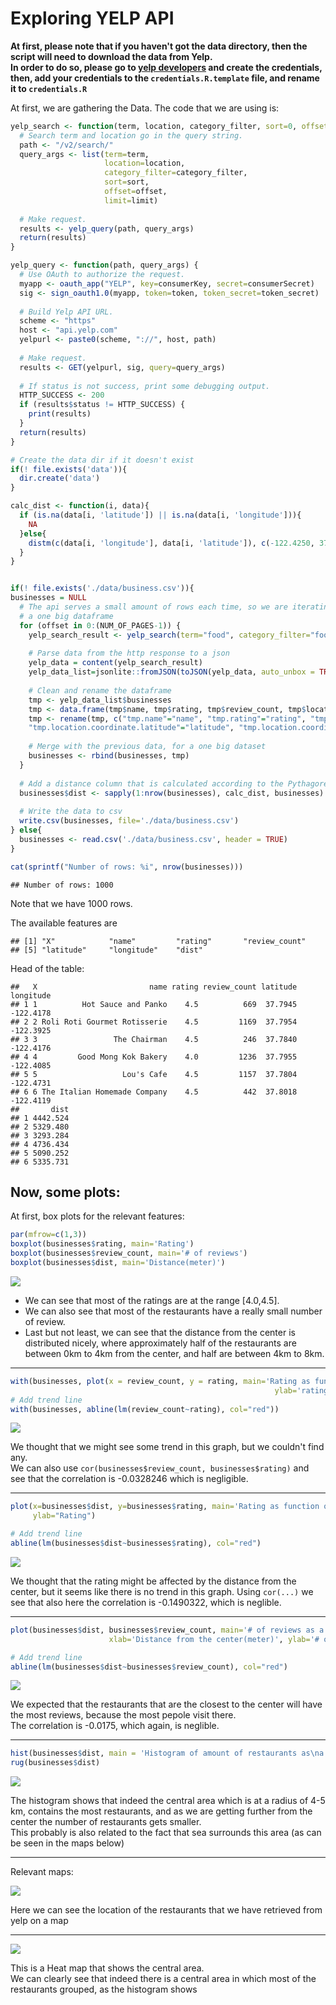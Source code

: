 # Exploring YELP API


**At first, please note that if you haven't got the data directory, then the script will need to download the data from Yelp.  
In order to do so, please go to [yelp developers](https://www.yelp.com/developers/manage_api_keys) and create the credentials,
then, add your credentials to the `credentials.R.template` file, and rename it to `credentials.R`**  









At first, we are gathering the Data. The code that we are using is:


```r
yelp_search <- function(term, location, category_filter, sort=0, offset=0, limit=20) {
  # Search term and location go in the query string.
  path <- "/v2/search/"
  query_args <- list(term=term,
                     location=location,
                     category_filter=category_filter,
                     sort=sort,
                     offset=offset,
                     limit=limit)
  
  # Make request.
  results <- yelp_query(path, query_args)
  return(results)
}

yelp_query <- function(path, query_args) {
  # Use OAuth to authorize the request.
  myapp <- oauth_app("YELP", key=consumerKey, secret=consumerSecret)
  sig <- sign_oauth1.0(myapp, token=token, token_secret=token_secret)
  
  # Build Yelp API URL.
  scheme <- "https"
  host <- "api.yelp.com"
  yelpurl <- paste0(scheme, "://", host, path)
  
  # Make request.
  results <- GET(yelpurl, sig, query=query_args)
  
  # If status is not success, print some debugging output.
  HTTP_SUCCESS <- 200
  if (results$status != HTTP_SUCCESS) {
    print(results)
  }
  return(results)
}

# Create the data dir if it doesn't exist
if(! file.exists('data')){
  dir.create('data')
}

calc_dist <- function(i, data){
  if (is.na(data[i, 'latitude']) || is.na(data[i, 'longitude'])){
    NA
  }else{
    distm(c(data[i, 'longitude'], data[i, 'latitude']), c(-122.4250, 37.7550))
  }
}


if(! file.exists('./data/business.csv')){
businesses = NULL
  # The api serves a small amount of rows each time, so we are iterating over and over and building
  # a one big dataframe
  for (offset in 0:(NUM_OF_PAGES-1)) {
    yelp_search_result <- yelp_search(term="food", category_filter="food", location="San Francisco, CA", sort=0, offset = offset*20)
    
    # Parse data from the http response to a json
    yelp_data = content(yelp_search_result)
    yelp_data_list=jsonlite::fromJSON(toJSON(yelp_data, auto_unbox = TRUE))
    
    # Clean and rename the dataframe
    tmp <- yelp_data_list$businesses
    tmp <- data.frame(tmp$name, tmp$rating, tmp$review_count, tmp$location$coordinate$latitude, tmp$location$coordinate$longitude)
    tmp <- rename(tmp, c("tmp.name"="name", "tmp.rating"="rating", "tmp.review_count"="review_count",
    "tmp.location.coordinate.latitude"="latitude", "tmp.location.coordinate.longitude"="longitude"))
    
    # Merge with the previous data, for a one big dataset
    businesses <- rbind(businesses, tmp)
  }
  
  # Add a distance column that is calculated according to the Pythagorean theorem
  businesses$dist <- sapply(1:nrow(businesses), calc_dist, businesses)
  
  # Write the data to csv
  write.csv(businesses, file='./data/business.csv')
} else{
  businesses <- read.csv('./data/business.csv', header = TRUE)
}

cat(sprintf("Number of rows: %i", nrow(businesses)))
```

```
## Number of rows: 1000
```
Note that we have 1000 rows.  

The available features are

```
## [1] "X"            "name"         "rating"       "review_count"
## [5] "latitude"     "longitude"    "dist"
```


Head of the table:

```
##   X                         name rating review_count latitude longitude
## 1 1          Hot Sauce and Panko    4.5          669  37.7945 -122.4178
## 2 2 Roli Roti Gourmet Rotisserie    4.5         1169  37.7954 -122.3925
## 3 3                 The Chairman    4.5          246  37.7840 -122.4176
## 4 4         Good Mong Kok Bakery    4.0         1236  37.7955 -122.4085
## 5 5                   Lou's Cafe    4.5         1157  37.7804 -122.4731
## 6 6 The Italian Homemade Company    4.5          442  37.8018 -122.4119
##       dist
## 1 4442.524
## 2 5329.480
## 3 3293.284
## 4 4736.434
## 5 5090.252
## 6 5335.731
```


## Now, some plots:  

At first, box plots for the relevant features:

```r
par(mfrow=c(1,3))
boxplot(businesses$rating, main='Rating')
boxplot(businesses$review_count, main='# of reviews')
boxplot(businesses$dist, main='Distance(meter)')
```

![](report-exploring-yelp-api_files/figure-html/unnamed-chunk-7-1.png)
  
- We can see that most of the ratings are at the range [4.0,4.5].  
- We can also see that most of the restaurants have a really small number of review.
- Last but not least, we can see that the distance from the center is distributed nicely, where
approximately half of the restaurants are between 0km to 4km from the center, and half are between
4km to 8km.

-----


```r
with(businesses, plot(x = review_count, y = rating, main='Rating as function of # of reviews', xlab= '# of reviews',
                                                           ylab='rating'))
# Add trend line
with(businesses, abline(lm(review_count~rating), col="red"))
```

![](report-exploring-yelp-api_files/figure-html/unnamed-chunk-8-1.png)
  
We thought that we might see some trend in this graph, but we couldn't find any.  
We can also use `cor(businesses$review_count, businesses$rating)` and see that the correlation is -0.0328246
which is negligible.

-----------------


```r
plot(x=businesses$dist, y=businesses$rating, main='Rating as function of distance from the center', xlab="Distance from the center(meter)",
     ylab="Rating")

# Add trend line
abline(lm(businesses$dist~businesses$rating), col="red")
```

![](report-exploring-yelp-api_files/figure-html/unnamed-chunk-9-1.png)
  
We thought that the rating might be affected by the distance from the center, but it seems like there is no trend in this graph.
Using `cor(...)` we see that also here the correlation is -0.1490322, which is neglible.

------------


```r
plot(businesses$dist, businesses$review_count, main='# of reviews as a function of distance from the center',
                      xlab='Distance from the center(meter)', ylab='# of reviews')

# Add trend line
abline(lm(businesses$dist~businesses$review_count), col="red")
```

![](report-exploring-yelp-api_files/figure-html/unnamed-chunk-10-1.png)
  
We expected that the restaurants that are the closest to the center will have the most reviews, because the most pepole visit there.  
The correlation is -0.0175, which again, is neglible.

--------------------


```r
hist(businesses$dist, main = 'Histogram of amount of restaurants as\na function of distance from the center', xlab = 'Distance(meter)')
rug(businesses$dist)
```

![](report-exploring-yelp-api_files/figure-html/unnamed-chunk-11-1.png)
  
The histogram shows that indeed the central area which is at a radius of 4-5 km, contains the most restaurants, and as we are getting further from
the center the number of restaurants gets smaller.  
This probably is also related to the fact that sea surrounds this area (as can be seen in the maps below)

-----------

Relevant maps:

  
![](report-exploring-yelp-api_files/figure-html/unnamed-chunk-13-1.png)
  
Here we can see the location of the restaurants that we have retrieved from yelp on a map

----
![](report-exploring-yelp-api_files/figure-html/unnamed-chunk-14-1.png)
  
This is a Heat map that shows the central area.  
We can clearly see that indeed there is a central area in which most of the restaurants grouped, as the histogram shows
